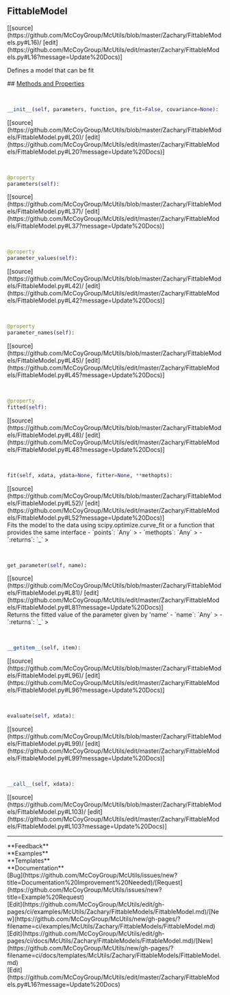 ## <a id="McUtils.Zachary.FittableModels.FittableModel">FittableModel</a> 

<div class="docs-source-link" markdown="1">
[[source](https://github.com/McCoyGroup/McUtils/blob/master/Zachary/FittableModels.py#L16)/
[edit](https://github.com/McCoyGroup/McUtils/edit/master/Zachary/FittableModels.py#L16?message=Update%20Docs)]
</div>

Defines a model that can be fit







<div class="collapsible-section">
 <div class="collapsible-section collapsible-section-header" markdown="1">
## <a class="collapse-link" data-toggle="collapse" href="#methods" markdown="1"> Methods and Properties</a> <a class="float-right" data-toggle="collapse" href="#methods"><i class="fa fa-chevron-down"></i></a>
 </div>
 <div class="collapsible-section collapsible-section-body collapse show" id="methods" markdown="1">
 
<a id="McUtils.Zachary.FittableModels.FittableModel.__init__" class="docs-object-method">&nbsp;</a> 
```python
__init__(self, parameters, function, pre_fit=False, covariance=None): 
```
<div class="docs-source-link" markdown="1">
[[source](https://github.com/McCoyGroup/McUtils/blob/master/Zachary/FittableModels/FittableModel.py#L20)/
[edit](https://github.com/McCoyGroup/McUtils/edit/master/Zachary/FittableModels/FittableModel.py#L20?message=Update%20Docs)]
</div>


<a id="McUtils.Zachary.FittableModels.FittableModel.parameters" class="docs-object-method">&nbsp;</a> 
```python
@property
parameters(self): 
```
<div class="docs-source-link" markdown="1">
[[source](https://github.com/McCoyGroup/McUtils/blob/master/Zachary/FittableModels/FittableModel.py#L37)/
[edit](https://github.com/McCoyGroup/McUtils/edit/master/Zachary/FittableModels/FittableModel.py#L37?message=Update%20Docs)]
</div>


<a id="McUtils.Zachary.FittableModels.FittableModel.parameter_values" class="docs-object-method">&nbsp;</a> 
```python
@property
parameter_values(self): 
```
<div class="docs-source-link" markdown="1">
[[source](https://github.com/McCoyGroup/McUtils/blob/master/Zachary/FittableModels/FittableModel.py#L42)/
[edit](https://github.com/McCoyGroup/McUtils/edit/master/Zachary/FittableModels/FittableModel.py#L42?message=Update%20Docs)]
</div>


<a id="McUtils.Zachary.FittableModels.FittableModel.parameter_names" class="docs-object-method">&nbsp;</a> 
```python
@property
parameter_names(self): 
```
<div class="docs-source-link" markdown="1">
[[source](https://github.com/McCoyGroup/McUtils/blob/master/Zachary/FittableModels/FittableModel.py#L45)/
[edit](https://github.com/McCoyGroup/McUtils/edit/master/Zachary/FittableModels/FittableModel.py#L45?message=Update%20Docs)]
</div>


<a id="McUtils.Zachary.FittableModels.FittableModel.fitted" class="docs-object-method">&nbsp;</a> 
```python
@property
fitted(self): 
```
<div class="docs-source-link" markdown="1">
[[source](https://github.com/McCoyGroup/McUtils/blob/master/Zachary/FittableModels/FittableModel.py#L48)/
[edit](https://github.com/McCoyGroup/McUtils/edit/master/Zachary/FittableModels/FittableModel.py#L48?message=Update%20Docs)]
</div>


<a id="McUtils.Zachary.FittableModels.FittableModel.fit" class="docs-object-method">&nbsp;</a> 
```python
fit(self, xdata, ydata=None, fitter=None, **methopts): 
```
<div class="docs-source-link" markdown="1">
[[source](https://github.com/McCoyGroup/McUtils/blob/master/Zachary/FittableModels/FittableModel.py#L52)/
[edit](https://github.com/McCoyGroup/McUtils/edit/master/Zachary/FittableModels/FittableModel.py#L52?message=Update%20Docs)]
</div>
Fits the model to the data using scipy.optimize.curve_fit or a function that provides the same interface
  - `points`: `Any`
    > 
  - `methopts`: `Any`
    > 
  - `:returns`: `_`
    >


<a id="McUtils.Zachary.FittableModels.FittableModel.get_parameter" class="docs-object-method">&nbsp;</a> 
```python
get_parameter(self, name): 
```
<div class="docs-source-link" markdown="1">
[[source](https://github.com/McCoyGroup/McUtils/blob/master/Zachary/FittableModels/FittableModel.py#L81)/
[edit](https://github.com/McCoyGroup/McUtils/edit/master/Zachary/FittableModels/FittableModel.py#L81?message=Update%20Docs)]
</div>
Returns the fitted value of the parameter given by 'name'
  - `name`: `Any`
    > 
  - `:returns`: `_`
    >


<a id="McUtils.Zachary.FittableModels.FittableModel.__getitem__" class="docs-object-method">&nbsp;</a> 
```python
__getitem__(self, item): 
```
<div class="docs-source-link" markdown="1">
[[source](https://github.com/McCoyGroup/McUtils/blob/master/Zachary/FittableModels/FittableModel.py#L96)/
[edit](https://github.com/McCoyGroup/McUtils/edit/master/Zachary/FittableModels/FittableModel.py#L96?message=Update%20Docs)]
</div>


<a id="McUtils.Zachary.FittableModels.FittableModel.evaluate" class="docs-object-method">&nbsp;</a> 
```python
evaluate(self, xdata): 
```
<div class="docs-source-link" markdown="1">
[[source](https://github.com/McCoyGroup/McUtils/blob/master/Zachary/FittableModels/FittableModel.py#L99)/
[edit](https://github.com/McCoyGroup/McUtils/edit/master/Zachary/FittableModels/FittableModel.py#L99?message=Update%20Docs)]
</div>


<a id="McUtils.Zachary.FittableModels.FittableModel.__call__" class="docs-object-method">&nbsp;</a> 
```python
__call__(self, xdata): 
```
<div class="docs-source-link" markdown="1">
[[source](https://github.com/McCoyGroup/McUtils/blob/master/Zachary/FittableModels/FittableModel.py#L103)/
[edit](https://github.com/McCoyGroup/McUtils/edit/master/Zachary/FittableModels/FittableModel.py#L103?message=Update%20Docs)]
</div>
 </div>
</div>












---


<div markdown="1" class="text-secondary">
<div class="container">
  <div class="row">
   <div class="col" markdown="1">
**Feedback**   
</div>
   <div class="col" markdown="1">
**Examples**   
</div>
   <div class="col" markdown="1">
**Templates**   
</div>
   <div class="col" markdown="1">
**Documentation**   
</div>
   <div class="col" markdown="1">
   
</div>
   <div class="col" markdown="1">
   
</div>
   <div class="col" markdown="1">
   
</div>
</div>
  <div class="row">
   <div class="col" markdown="1">
[Bug](https://github.com/McCoyGroup/McUtils/issues/new?title=Documentation%20Improvement%20Needed)/[Request](https://github.com/McCoyGroup/McUtils/issues/new?title=Example%20Request)   
</div>
   <div class="col" markdown="1">
[Edit](https://github.com/McCoyGroup/McUtils/edit/gh-pages/ci/examples/McUtils/Zachary/FittableModels/FittableModel.md)/[New](https://github.com/McCoyGroup/McUtils/new/gh-pages/?filename=ci/examples/McUtils/Zachary/FittableModels/FittableModel.md)   
</div>
   <div class="col" markdown="1">
[Edit](https://github.com/McCoyGroup/McUtils/edit/gh-pages/ci/docs/McUtils/Zachary/FittableModels/FittableModel.md)/[New](https://github.com/McCoyGroup/McUtils/new/gh-pages/?filename=ci/docs/templates/McUtils/Zachary/FittableModels/FittableModel.md)   
</div>
   <div class="col" markdown="1">
[Edit](https://github.com/McCoyGroup/McUtils/edit/master/Zachary/FittableModels.py#L16?message=Update%20Docs)   
</div>
   <div class="col" markdown="1">
   
</div>
   <div class="col" markdown="1">
   
</div>
   <div class="col" markdown="1">
   
</div>
</div>
</div>
</div>